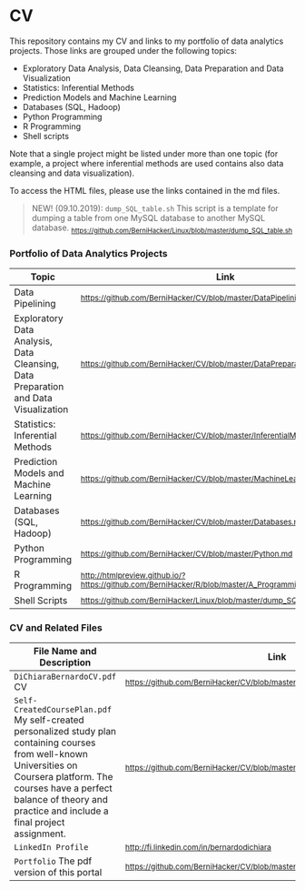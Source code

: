 # CV

This repository contains my CV and links to my portfolio of data analytics projects. Those links are grouped under the following topics:

- Exploratory Data Analysis, Data Cleansing, Data Preparation and Data Visualization
- Statistics: Inferential Methods
- Prediction Models and Machine Learning
- Databases (SQL, Hadoop)
- Python Programming
- R Programming
- Shell scripts

Note that a single project might be listed under more than one topic (for example, a project where inferential methods are used contains also data cleansing and data visualization).

To access the HTML files, please use the links contained in the md files.

> NEW! (09.10.2019): <code>dump_SQL_table.sh</code> This script is a template for dumping a table from one MySQL database to another MySQL database. <sub>https://github.com/BerniHacker/Linux/blob/master/dump_SQL_table.sh </sub>

### Portfolio of Data Analytics Projects

Topic                                             | Link   
--------------------------------------------------------------------- | ----------
Data Pipelining | <sub> https://github.com/BerniHacker/CV/blob/master/DataPipelining.md </sub>
Exploratory Data Analysis, Data Cleansing, Data Preparation and Data Visualization | <sub> https://github.com/BerniHacker/CV/blob/master/DataPreparation.md </sub>
Statistics: Inferential Methods | <sub> https://github.com/BerniHacker/CV/blob/master/InferentialMethods.md </sub>
Prediction Models and Machine Learning | <sub> https://github.com/BerniHacker/CV/blob/master/MachineLearning.md </sub>
Databases (SQL, Hadoop) | <sub> https://github.com/BerniHacker/CV/blob/master/Databases.md </sub>
Python Programming | <sub> https://github.com/BerniHacker/CV/blob/master/Python.md </sub>
R Programming | <sub> http://htmlpreview.github.io/?https://github.com/BerniHacker/R/blob/master/A_Programming_Project_in_R.html </sub>
Shell Scripts | <sub> https://github.com/BerniHacker/Linux/blob/master/dump_SQL_table.sh </sub>

### CV and Related Files

File Name and Description                                             | Link   
--------------------------------------------------------------------- | ----------
<code>DiChiaraBernardoCV.pdf</code> CV | <sub>https://github.com/BerniHacker/CV/blob/master/DiChiaraBernardoCV_31082019.pdf</sub>
<code>Self-CreatedCoursePlan.pdf</code> My self-created personalized study plan containing courses from well-known Universities on Coursera platform. The courses have a perfect balance of theory and practice and include a final project assignment. | <sub>https://github.com/BerniHacker/CV/blob/master/Self-CreatedCoursePlan.pdf</sub>
<code>LinkedIn Profile</code> | <sub>http://fi.linkedin.com/in/bernardodichiara</sub>
<code>Portfolio</code> The pdf version of this portal | <sub>https://github.com/BerniHacker/CV/blob/master/Portfolio_28112018.pdf</sub>

